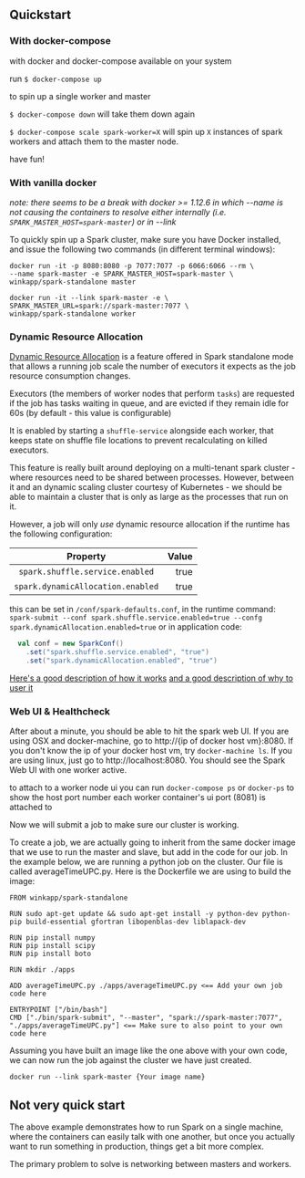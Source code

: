 ## Quickstart

### With docker-compose

with docker and docker-compose available on your system

run `$ docker-compose up`

to spin up a single worker and master

`$ docker-compose down` will take them down again

`$ docker-compose scale spark-worker=X` will spin up `X` instances of spark workers and attach them to the master node.

have fun!

### With vanilla docker

*note: there seems to be a break with docker >= 1.12.6 in which --name is not causing the containers to resolve either internally (i.e. `SPARK_MASTER_HOST=spark-master`) or in --link*

To quickly spin up a Spark cluster, make sure you have Docker installed, and issue the following two commands (in different terminal windows):

    docker run -it -p 8080:8080 -p 7077:7077 -p 6066:6066 --rm \
    --name spark-master -e SPARK_MASTER_HOST=spark-master \
    winkapp/spark-standalone master

    docker run -it --link spark-master -e \
    SPARK_MASTER_URL=spark://spark-master:7077 \
    winkapp/spark-standalone worker

### Dynamic Resource Allocation
[Dynamic Resource Allocation](http://spark.apache.org/docs/latest/job-scheduling.html#dynamic-resource-allocation) is a feature offered in Spark standalone mode that allows a running job scale the number of executors it expects as the job resource consumption changes.

Executors (the members of worker nodes that perform `tasks`) are requested if the job has tasks waiting in queue, and are evicted if they remain idle for 60s (by default - this value is configurable)

It is enabled by starting a `shuffle-service` alongside each worker, that keeps state on shuffle file locations to prevent recalculating on killed executors.

This feature is really built around deploying on a multi-tenant spark cluster - where resources need to be shared between processes.
However, between it and an dynamic scaling cluster courtesy of Kubernetes - we should be able to maintain a cluster that is only as large as the processes that run on it.

However, a job will only _use_ dynamic resource allocation if the runtime has the following configuration:

|Property                         |Value |
|:-------------------------------:|-----:|
|`spark.shuffle.service.enabled`  |true  |
|`spark.dynamicAllocation.enabled`|true  |

this can be set in `/conf/spark-defaults.conf`,
in the runtime command: `spark-submit --conf spark.shuffle.service.enabled=true --confg spark.dynamicAllocation.enabled=true`
or in application code:

```scala
  val conf = new SparkConf()
    .set("spark.shuffle.service.enabled", "true") 
    .set("spark.dynamicAllocation.enabled", "true")
```

[Here's a good description of how it works](http://jerryshao.me/architecture/2015/08/22/spark-dynamic-allocation-investigation/)
[and a good description of why to user it](http://www.slideshare.net/databricks/dynamic-allocation-in-spark)
### Web UI & Healthcheck

After about a minute, you should be able to hit the spark web UI. If you are using OSX and docker-machine, go to http://{ip of docker host vm}:8080. If you don't know the ip of your docker host vm, try `docker-machine ls`. If you are using linux, just go to http://localhost:8080. You should see the Spark Web UI with one worker active.

to attach to a worker node ui you can run `docker-compose ps` or `docker-ps` to show the host port number each worker container's ui port (8081) is attached to

Now we will submit a job to make sure our cluster is working.

To create a job, we are actually going to inherit from the same docker image that we use to run the master and slave, but add in the code for our job. In the example below, we are running a python job on the cluster. Our file is called averageTimeUPC.py. Here is the Dockerfile we are using to build the image:

````
FROM winkapp/spark-standalone

RUN sudo apt-get update && sudo apt-get install -y python-dev python-pip build-essential gfortran libopenblas-dev liblapack-dev

RUN pip install numpy
RUN pip install scipy
RUN pip install boto

RUN mkdir ./apps

ADD averageTimeUPC.py ./apps/averageTimeUPC.py <== Add your own job code here

ENTRYPOINT ["/bin/bash"]
CMD ["./bin/spark-submit", "--master", "spark://spark-master:7077", "./apps/averageTimeUPC.py"] <== Make sure to also point to your own code here
````

Assuming you have built an image like the one above with your own code, we can now run the job against the cluster we have just created.

    docker run --link spark-master {Your image name}

## Not very quick start

The above example demonstrates how to run Spark on a single machine, where the containers can easily talk with one another, but once you actually want to run something in production, things get a bit more complex.

The primary problem to solve is networking between masters and workers.
